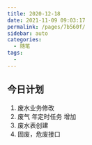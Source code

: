 ```yaml
---
title: 2020-12-18
date: 2021-11-09 09:03:17
permalink: /pages/7b560f/
sidebar: auto
categories:
  - 随笔
tags:
  - 
---
```

## 今日计划  

1. 废水业务修改
2. 废气 年定时任务 增加
3. 废水表创建
4. 固废，危废接口 



